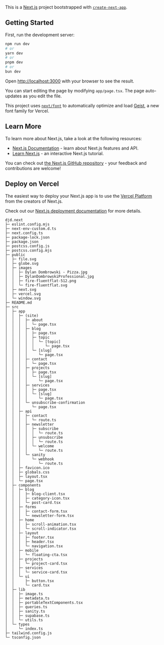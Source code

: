 This is a [Next.js](https://nextjs.org) project bootstrapped with [`create-next-app`](https://nextjs.org/docs/app/api-reference/cli/create-next-app).

## Getting Started

First, run the development server:

```bash
npm run dev
# or
yarn dev
# or
pnpm dev
# or
bun dev
```

Open [http://localhost:3000](http://localhost:3000) with your browser to see the result.

You can start editing the page by modifying `app/page.tsx`. The page auto-updates as you edit the file.

This project uses [`next/font`](https://nextjs.org/docs/app/building-your-application/optimizing/fonts) to automatically optimize and load [Geist](https://vercel.com/font), a new font family for Vercel.

## Learn More

To learn more about Next.js, take a look at the following resources:

- [Next.js Documentation](https://nextjs.org/docs) - learn about Next.js features and API.
- [Learn Next.js](https://nextjs.org/learn) - an interactive Next.js tutorial.

You can check out [the Next.js GitHub repository](https://github.com/vercel/next.js) - your feedback and contributions are welcome!

## Deploy on Vercel

The easiest way to deploy your Next.js app is to use the [Vercel Platform](https://vercel.com/new?utm_medium=default-template&filter=next.js&utm_source=create-next-app&utm_campaign=create-next-app-readme) from the creators of Next.js.

Check out our [Next.js deployment documentation](https://nextjs.org/docs/app/building-your-application/deploying) for more details.

```
djd.next
├─ eslint.config.mjs
├─ next-env-custom.d.ts
├─ next.config.ts
├─ package-lock.json
├─ package.json
├─ postcss.config.js
├─ postcss.config.mjs
├─ public
│  ├─ file.svg
│  ├─ globe.svg
│  ├─ images
│  │  ├─ Dylan Dombrowski - Pizza.jpg
│  │  ├─ DylanDombrowskiProfessional.jpg
│  │  ├─ fire-fluentflat-512.png
│  │  └─ fire-fluentflat.svg
│  ├─ next.svg
│  ├─ vercel.svg
│  └─ window.svg
├─ README.md
├─ src
│  ├─ app
│  │  ├─ (site)
│  │  │  ├─ about
│  │  │  │  └─ page.tsx
│  │  │  ├─ blog
│  │  │  │  ├─ page.tsx
│  │  │  │  ├─ topic
│  │  │  │  │  └─ [topic]
│  │  │  │  │     └─ page.tsx
│  │  │  │  └─ [slug]
│  │  │  │     └─ page.tsx
│  │  │  ├─ contact
│  │  │  │  └─ page.tsx
│  │  │  ├─ projects
│  │  │  │  ├─ page.tsx
│  │  │  │  └─ [slug]
│  │  │  │     └─ page.tsx
│  │  │  ├─ services
│  │  │  │  ├─ page.tsx
│  │  │  │  └─ [slug]
│  │  │  │     └─ page.tsx
│  │  │  └─ unsubscribe-confirmation
│  │  │     └─ page.tsx
│  │  ├─ api
│  │  │  ├─ contact
│  │  │  │  └─ route.ts
│  │  │  ├─ newsletter
│  │  │  │  ├─ subscribe
│  │  │  │  │  └─ route.ts
│  │  │  │  ├─ unsubscribe
│  │  │  │  │  └─ route.ts
│  │  │  │  └─ welcome
│  │  │  │     └─ route.ts
│  │  │  └─ sanity
│  │  │     └─ webhook
│  │  │        └─ route.ts
│  │  ├─ favicon.ico
│  │  ├─ globals.css
│  │  ├─ layout.tsx
│  │  └─ page.tsx
│  ├─ components
│  │  ├─ blog
│  │  │  ├─ blog-client.tsx
│  │  │  ├─ category-icon.tsx
│  │  │  └─ post-card.tsx
│  │  ├─ forms
│  │  │  ├─ contact-form.tsx
│  │  │  └─ newsletter-form.tsx
│  │  ├─ home
│  │  │  ├─ scroll-animation.tsx
│  │  │  └─ scroll-indicator.tsx
│  │  ├─ layout
│  │  │  ├─ footer.tsx
│  │  │  ├─ header.tsx
│  │  │  └─ navigation.tsx
│  │  ├─ mobile
│  │  │  └─ floating-cta.tsx
│  │  ├─ projects
│  │  │  └─ project-card.tsx
│  │  ├─ services
│  │  │  └─ service-card.tsx
│  │  └─ ui
│  │     ├─ button.tsx
│  │     └─ card.tsx
│  ├─ lib
│  │  ├─ image.ts
│  │  ├─ metadata.ts
│  │  ├─ portableTextComponents.tsx
│  │  ├─ queries.ts
│  │  ├─ sanity.ts
│  │  ├─ supabase.ts
│  │  └─ utils.ts
│  └─ types
│     └─ index.ts
├─ tailwind.config.js
└─ tsconfig.json

```
